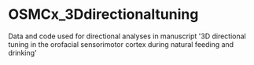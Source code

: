 # OSMCx_3Ddirectionaltuning
Data and code used for directional analyses in manuscript '3D directional tuning in the orofacial sensorimotor cortex during natural feeding and drinking'
